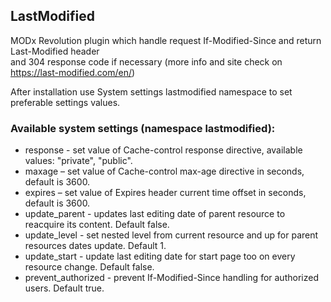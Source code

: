 ## LastModified

MODx Revolution plugin which handle request If-Modified-Since and return Last-Modified header  
and 304 response code if necessary (more info and site check on https://last-modified.com/en/)

After installation use System settings lastmodified namespace to set preferable settings values. 


### Available system settings (namespace lastmodified):

* response - set value of Cache-control response directive, available values: "private", "public".
* maxage – set value of Cache-control max-age directive in seconds, default is 3600.
* expires – set value of Expires header current time offset in seconds, default is 3600.
* update_parent - updates last editing date of parent resource to reacquire its content. Default false.
* update_level - set nested level from current resource and up for parent resources dates update. Default 1.
* update_start - update last editing date for start page too on every resource change. Default false.
* prevent_authorized - prevent If-Modified-Since handling for authorized users. Default true.